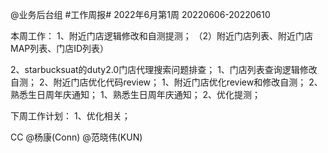 @业务后台组 #工作周报#
2022年6月第1周 20220606-20220610

本周工作：
1、附近门店逻辑修改和自测提测；
（2）附近门店列表、附近门店MAP列表、门店ID列表）


2、starbucksuat的duty2.0门店代理搜索问题排查；
1、门店列表查询逻辑修改自测；
2、附近门店优化代码review；
1、附近门店优化review和修改自测；
2、熟悉生日周年庆通知；
1、熟悉生日周年庆通知；
2、优化提测；

下周工作计划：
1、优化相关；

CC @杨康(Conn) @范晓伟(KUN)